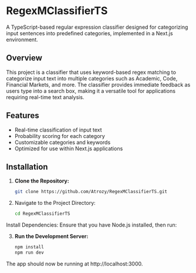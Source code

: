 # RegexMClassifierTS

A TypeScript-based regular expression classifier designed for categorizing input sentences into predefined categories, implemented in a Next.js environment.

## Overview

This project is a classifier that uses keyword-based regex matching to categorize input text into multiple categories such as Academic, Code, Financial Markets, and more. The classifier provides immediate feedback as users type into a search box, making it a versatile tool for applications requiring real-time text analysis.

## Features

- Real-time classification of input text
- Probability scoring for each category
- Customizable categories and keywords
- Optimized for use within Next.js applications

## Installation

1. **Clone the Repository:**
   ```bash
   git clone https://github.com/Atrozy/RegexMClassifierTS.git

2. Navigate to the Project Directory:

   ```bash
   cd RegexMClassifierTS

Install Dependencies: Ensure that you have Node.js installed, then run:

3. **Run the Development Server:**
   ```bash
   npm install  
   npm run dev

The app should now be running at http://localhost:3000.

